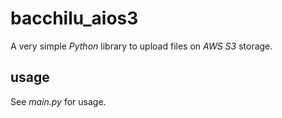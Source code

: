 # bacchilu_aios3

A very simple _Python_ library to upload files on _AWS S3_ storage.

## usage

See _main.py_ for usage.
